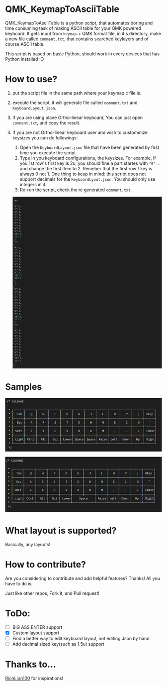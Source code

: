 # QMK_KeymapToAsciiTable
QMK_KeymapToAsciiTable is a python script, that automates boring and time consuming task of making ASCII table for your QMK powered keyboard. It gets input from `keymap.c` QMK format file, in it's directory, make a new file called `comment.txt`, that contains searched keylayers and of course ASCII table. 

This script is based on basic Python, should work in every devices that has Python installed :O 


# How to use?
1. put the script file in the same path where your keymap.c file is.
2. execute the script, it will generate file called `comment.txt` and `KeyboardLayout.json`.
3. If you are using plane Ortho-linear keyboard, You can just open `comment.txt`, and copy the result.
4. If you are not Ortho-linear keyboard user and wish to custommize keysizes you can do followings:

    1. Open the `KeyboardLayout.json` file that have been generated by first time you execute the script.
    2. Type in you keyboard configurations, the keysizes. For example, If you 1st row's first key is 2u, you should fine a part startes with `"0" : ` and change the first Item to 2. Remeber that the first row / key is always 0 not 1. One thing to keep in mind: this script does not support decimals for the `KeyboardLyout.json`. You should only use integers in it.
    3. Re-run the script, check the re generated `comment.txt`.

    ![Structure of `KeyboardLayout.json`](/Images/StructureOfKeyboardLayout.PNG)



# Samples

![Sample 1](/Images/Sample_1.PNG)

![Sample 2](/Images/Sample_2.PNG)


# What layout is supported?
Basically, any layouts! 

# How to contribute?
Are you considering to contribute and add helpful features? 
Thanks! All you have to do is:

Just like other repos,
Fork it, and Pull request!

# ToDo:

- [ ] BIG ASS ENTER support 
- [x] Custom layout support
- [ ] Find a better way to edit keyboard layout, not editing Json by hand
- [ ] Add decimal sized key(such as 1.5u) support

# Thanks to...

[RionLion100](https://github.com/Rionlion100) for inspirations!
